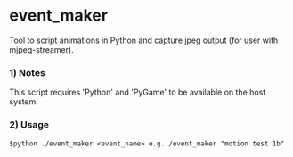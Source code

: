 # event_maker
Tool to script animations in Python and capture jpeg output (for user with mjpeg-streamer).

### 1) Notes

This script requires 'Python' and 'PyGame' to be available on the host system.


### 2) Usage

`$python ./event_maker <event_name> e.g. /event_maker "motion test 1b"`


